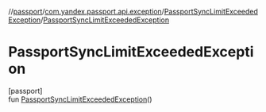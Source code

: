//[passport](../../../index.md)/[com.yandex.passport.api.exception](../index.md)/[PassportSyncLimitExceededException](index.md)/[PassportSyncLimitExceededException](-passport-sync-limit-exceeded-exception.md)

# PassportSyncLimitExceededException

[passport]\
fun [PassportSyncLimitExceededException](-passport-sync-limit-exceeded-exception.md)()

